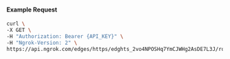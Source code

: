 <!-- Code generated for API Clients. DO NOT EDIT. -->
#### Example Request
```bash
curl \
-X GET \
-H "Authorization: Bearer {API_KEY}" \
-H "Ngrok-Version: 2" \
https://api.ngrok.com/edges/https/edghts_2vo4NPOSHq7YmCJWHg2AsDE7L3J/routes/edghtsrt_2vo4NOUy5hVK7h9FuYdyE7YjMnf/user_agent_filter
